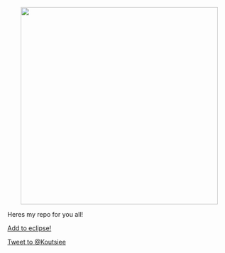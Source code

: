 <p align="center">
<img src="https://koutsie.l1nux.fun/Pill50g/pill.png" width="444" height="444" />
</p>

Heres my repo for you all!<br>

[Add to eclipse!](https://eclipseemu.me/play/?q=repo&url=https://koutsie.l1nux.fun/repo/repo.json)

[Tweet to @Koutsiee](https://twitter.com/intent/tweet?screen_name=Koutsiee&ref_src=twsrc%5Etfw)

